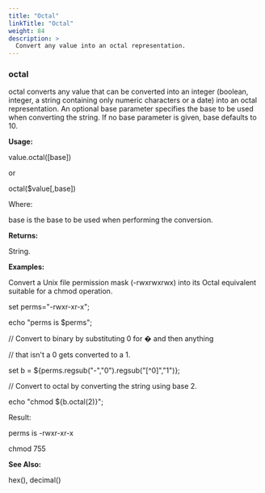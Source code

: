 ```yaml
---
title: "Octal"
linkTitle: "Octal"
weight: 84
description: >
  Convert any value into an octal representation. 
---
```


### octal

octal converts any value that can be converted into an integer (boolean, integer, a string containing only numeric characters or a date) into an octal representation. An optional base parameter specifies the base to be used when converting the string. If no base parameter is given, base defaults to 10.

**Usage:**

value.octal([base])

or

octal($value[,base])

Where:

base is the base to be used when performing the conversion.

**Returns:**

String.

**Examples:**

Convert a Unix file permission mask (-rwxrwxrwx) into its Octal equivalent suitable for a chmod operation.

set perms=&quot;-rwxr-xr-x&quot;;

echo &quot;perms is $perms&quot;;

// Convert to binary by substituting 0 for � and then anything

// that isn&#39;t a 0 gets converted to a 1.

set b = ${perms.regsub(&quot;-&quot;,&quot;0&quot;).regsub(&quot;[^0]&quot;,&quot;1&quot;)};

// Convert to octal by converting the string using base 2.

echo &quot;chmod ${b.octal(2)}&quot;;

Result:

perms is -rwxr-xr-x

chmod 755

**See Also:**

hex(), decimal()